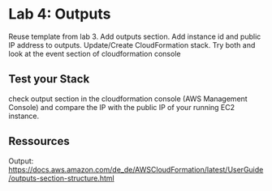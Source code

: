 # Lab 4: Outputs
Reuse template from lab 3.
Add outputs section.
Add instance id and public IP address to outputs.
Update/Create CloudFormation stack. Try both and look at the event section of cloudformation console

## Test your Stack
check output section in the cloudformation console (AWS Management Console) and compare the IP with the public IP
of your running EC2 instance.

## Ressources
Output: https://docs.aws.amazon.com/de_de/AWSCloudFormation/latest/UserGuide/outputs-section-structure.html